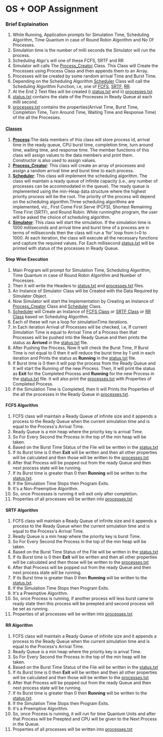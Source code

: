 # OS + OOP Assignment

### Brief Explaination

1. While Running, Application prompts for Simulation Time, Scheduling Algorithm, Time Quantum in case of Round Robin Algorithm and No Of Processes.
2. Simulation time is the number of milli seconds the Simulator will run the process.
3. Scheduling Algo's will one of these FCFS, SRTF and RR
4. Simulator will calls The [Process_Creator](Classes/Process_Creator.h) Class. This Class will Create the Processes using Process Class and then appends them to an Array.
5. Processes will be created by some random arrival Time and Burst Time.
6. Depending on the Scheduling Algorithm [Scheduler](Classes/Scheduler.h) Class will call the Scheduling Algorithm Function, i.e, one of [FCFS](#fcfs-algorithm), [SRTF](#srtf-algorithm), [RR](#rr-algorithm).
7. At the End 2 Text files will be created i) [status.txt](Files/status.txt) and ii) [processes.txt](Files/process.txt)
8. [status.txt](Files/status.txt) contains the state of the Processes in Ready Queue at each milli second.
9. [processes.txt](Files/process.txt) contains the properties(Arrival Time, Burst Time, Completion Time, Turn Around Time, Waiting Time and Response Time) of the all the Processes.

#### [Classes](Classes)

1. **[Process](Classes/Process.h)**:The data members of this class will store process id, arrival time in the ready queue, CPU burst time, completion time, turn around time, waiting time, and response time. The member functions of this class will assign values to the data members and print them. Constructor is also used to assign values.
2. **[Process_Creator](Classes/Process_Creator.h)**: This class will create an array of processes and assign a random arrival time and burst time to each process.
3. **[Scheduler](Classes/Scheduler.h)**: This class will implement the scheduling algorithm. The class will maintain a ready queue of infinite capacity (i.e., any number of processes can be accommodated in the queue). The ready queue is implemented using the min-Heap data structure where the highest priority process will be the root. The priority of the process will depend on the scheduling algorithm.Three scheduling algorithms are implemented, viz., First Come First Serve (FCFS), Shortest Remaining Time First (SRTF), and Round Robin. While runningthe program, the user will be asked the choice of scheduling algorithm.
4. **[Simulator](Classes/Simulator.h)**: This class will start the simulation. If the simulation time is 1000 milliseconds and arrival time and burst time of a process are in terms of milliseconds then the class will run a ‘for’ loop from t=0 to 1000. At each iteration, the class will execute all the necessary functions and capture the required values.
   For Each millisecond [status.txt](Files/status.txt) will be printed with status of the processes in Ready Queue.

#### Step Wise Execution

1. Main Program will prompt for Simulation Time, Scheduling Algorithm, Time Quantum in case of Round Robin Algorithm and Number of Processes.
2. Then it will write the Headers to [status.txt](Files/status.txt) and [processes.txt](Files/process.txt) files.
3. An Instance of Simulator Class will be Created with the Data Required by Simulator Object.
4. Now Simulator will start the Implementation by Creating an Instance of [Process_Creator](Classes/Process_Creator.h) Class and [Scheduler](Classes/Scheduler.h) Class.
5. [Scheduler](Classes/Scheduler.h) will Create an Instance of [FCFS Class](Classes/FCFS.h) or [SRTF Class](Classes/SRTF.h) or [RR Class](Classes/RR.h) based on Scheduling Algorithm.
6. Each of these will run a loop for simulationTime iterations.
7. In Each iteration Arrival of Processes will be checked, i.e, If current Simulation Time is equal to Arrival Time of a Process then that Processes will be pushed into the Ready Queue and then prints the status as **Arrived** in the [status.txt](Files/status.txt) file.
8. After Pushing the Process, Now It will check the Burst Time, If Burst Time is not equal to 0 then it will reduce the burst time by 1 unit in each iteration and Prints the status as **Running** in the [status.txt](Files/status.txt) file.
9. If Burst time is 0 then it will pop the process from the Ready Queue and It will start the Running of the new Process. Then, It will print the status as **Exit** for the Completed Process and **Running** for the new Process in the [status.txt](Files/status.txt) file. It will also print the [processes.txt](Files/process.txt) with Properties of Completed Process.
10. If the Simulation Time is Completed, then It will Prints the Properties of the all the processes in the Ready Queue in [processes.txt](Files/process.txt).

#### FCFS Algorithm

1. FCFS class will maintain a Ready Queue of infinite size and it appends a process to the Ready Queue when the current simulation time and is equal to the Process's Arrival Time.
2. Ready Queue is a min heap where the priority key is arrival Time.
3. So For Every Second the Process in the top of the min heap will be taken.
4. Based on the Burst Time Status of the File will be written in the [status.txt](Files/status.txt)
5. If its Burst time is 0 then **Exit** will be written and then all other properties will be calculated and then those will be written to the [processes.txt](Files/processes.txt)
6. After that Process will be popped out from the ready Queue and then next process state will be running.
7. If its Burst time is greater than 0 then **Running** will be written to the [status.txt](Files/status.txt).
8. If the Simulation Time Stops then Program Exits.
9. It's a Non-Preemptive Algorithm.
10. So, once Processes is running it will exit only after completion.
11. Properties of all processes will be written into [processes.txt](Files/processes.txt)

#### SRTF Algorithm

1. FCFS class will maintain a Ready Queue of infinite size and it appends a process to the Ready Queue when the current simulation time and is equal to the Process's Arrival Time.
2. Ready Queue is a min heap where the priority key is burst Time.
3. So For Every Second the Process in the top of the min heap will be taken.
4. Based on the Burst Time Status of the File will be written in the [status.txt](Files/status.txt)
5. If its Burst time is 0 then **Exit** will be written and then all other properties will be calculated and then those will be written to the [processes.txt](Files/processes.txt)
6. After that Process will be popped out from the ready Queue and then next process state will be running.
7. If its Burst time is greater than 0 then **Running** will be written to the [status.txt](Files/status.txt).
8. If the Simulation Time Stops then Program Exits.
9. It's a Preemptive Algorithm.
10. So, once Process is running, if another process will less burst came to ready state then this process will be preepted and second process will be set as running.
11. Properties of all processes will be written into [processes.txt](Files/processes.txt)

#### RR Algorithm

1. FCFS class will maintain a Ready Queue of infinite size and it appends a process to the Ready Queue when the current simulation time and is equal to the Process's Arrival Time.
2. Ready Queue is a min heap where the priority key is arival Time.
3. So For Every Second the Process in the top of the min heap will be taken.
4. Based on the Burst Time Status of the File will be written in the [status.txt](Files/status.txt)
5. If its Burst time is 0 then **Exit** will be written and then all other properties will be calculated and then those will be written to the [processes.txt](Files/processes.txt)
6. After that Process will be popped out from the ready Queue and then next process state will be running.
7. If its Burst time is greater than 0 then **Running** will be written to the [status.txt](Files/status.txt).
8. If the Simulation Time Stops then Program Exits.
9. It's a Preemptive Algorithm.
10. So, once Process is running, it will run for time Quantum Units and after that Process will be Preepted and CPU will be given to the Next Process in the Queue.
11. Properties of all processes will be written into [processes.txt](Files/processes.txt)
